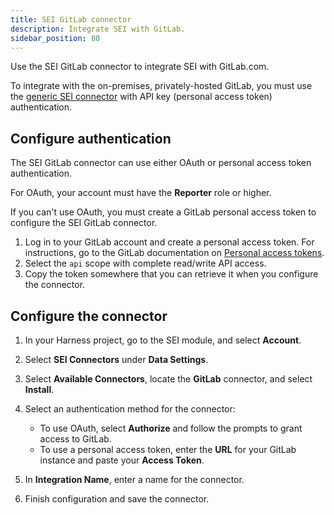 ```yaml
---
title: SEI GitLab connector
description: Integrate SEI with GitLab.
sidebar_position: 80
---
```


Use the SEI GitLab connector to integrate SEI with GitLab.com.

To integrate with the on-premises, privately-hosted GitLab, you must use the [generic SEI connector](./sei-connector-generic.md) with API key (personal access token) authentication.

## Configure authentication

The SEI GitLab connector can use either OAuth or personal access token authentication.

For OAuth, your account must have the **Reporter** role or higher.

If you can't use OAuth, you must create a GitLab personal access token to configure the SEI GitLab connector.

1. Log in to your GitLab account and create a personal access token. For instructions, go to the GitLab documentation on [Personal access tokens](https://docs.gitlab.com/ee/user/profile/personal_access_tokens.html).
2. Select the `api` scope with complete read/write API access.
3. Copy the token somewhere that you can retrieve it when you configure the connector.

## Configure the connector

1. In your Harness project, go to the SEI module, and select **Account**.
2. Select **SEI Connectors** under **Data Settings**.
3. Select **Available Connectors**, locate the **GitLab** connector, and select **Install**.
4. Select an authentication method for the connector:

   * To use OAuth, select **Authorize** and follow the prompts to grant access to GitLab.
   * To use a personal access token, enter the **URL** for your GitLab instance and paste your **Access Token**.

5. In **Integration Name**, enter a name for the connector.
6. Finish configuration and save the connector.
